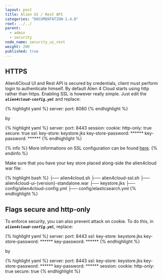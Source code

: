 ```yaml
---
layout: post
title: Alien UI / Rest API
categories: "DOCUMENTATION-1.4.0"
root: ../../
parent:
  - admin
  - security
node_name: security_ui_rest
weight: 200
published: true
---
```


## HTTPS

Alien4Cloud UI and Rest API is secured by credentials, client must perform login to authenticate himself.
By default Alien 4 Cloud starts using http rather than https. Enabling SSL is however really simple. Just edit the ***`alien4cloud-config.yml`*** and replace:

{% highlight yaml %}
server:
  port: 8080
{% endhighlight %}

by

{% highlight yaml %}
server:
  port: 8443
  session:
    cookie:
      http-only: true
      secure: true
  ssl:
    key-store: keystore.jks
    key-store-password: ******
    key-password: ******
{% endhighlight %}

{% info %}
More informations on SSL configuration can be found [here](#/documentation/1.4.0/admin_guide/certificates.html).
{% endinfo %}

Make sure that you have your key store placed along-side the alien4cloud war file:

{% highlight bash %}
├── alien4cloud.sh
├── alien4cloud-ssl.sh
├── alien4cloud-ui-{version}-standalone.war
├── keystore.jks
├── config/alien4cloud-config.yml
├── config/elasticsearch.yml
{% endhighlight %}

## Flags secure and http-only

To enforce security, you can also prevent attack on cookie. To do this, in  ***`alien4cloud-config.yml`***, replace:

{% highlight yaml %}
server:
  port: 8443
  ssl:
    key-store: keystore.jks
    key-store-password: ******
    key-password: ******
{% endhighlight %}

by

{% highlight yaml %}
server:
  port: 8443
  ssl:
    key-store: keystore.jks
    key-store-password: ******
    key-password: ******
  session:
    cookie:
      http-only: true
      secure: true
{% endhighlight %}
